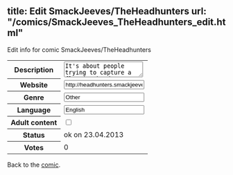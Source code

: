title: Edit SmackJeeves/TheHeadhunters
url: "/comics/SmackJeeves_TheHeadhunters_edit.html"
---
Edit info for comic SmackJeeves/TheHeadhunters

<form name="comic" action="http://gaepostmail.appengine.com/comic" name="post">
<table class="comicinfo">
<tr>
<th>Description</th><td><textarea name="description">It's about people trying to capture a floating head. Every Mondays, Wednesdays and Saturdays.</textarea></td>
</tr>
<tr>
<th>Website</th><td><input type="text" name="url" value="http://headhunters.smackjeeves.com/comics/"/></td>
</tr>
<tr>
<th>Genre</th><td><input type="text" name="genre" value="Other"/></td>
</tr>
<tr>
<th>Language</th><td><input type="text" name="language" value="English"/></td>
</tr>
<tr>
<th>Adult content</th><td><input type="checkbox" name="adult" value="adult" /></td>
</tr>
<tr>
<th>Status</th><td>ok on 23.04.2013</td>
</tr>
<tr>
<th>Votes</th><td>0</div></td>
</tr>
</table>
</form>

Back to the [comic](/comics/SmackJeeves_TheHeadhunters.html).
